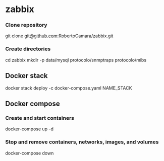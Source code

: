 # zabbix

### Clone repository
git clone git@github.com:RobertoCamara/zabbix.git

### Create directories
cd zabbix
mkdir -p data/mysql protocolo/snmptraps protocolo/mibs

## Docker stack
docker stack deploy -c docker-compose.yaml NAME_STACK

## Docker compose

### Create and start containers
docker-compose up -d

### Stop and remove containers, networks, images, and volumes
docker-compose down

